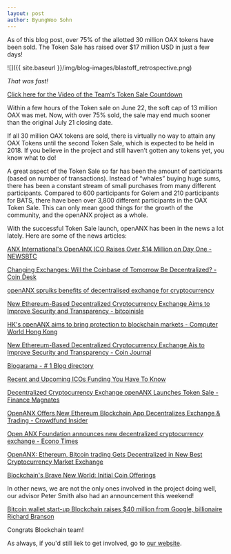 ```yaml
---
layout: post
author: ByungWoo Sohn
---
```


As of this blog post, over 75% of the allotted 30 million OAX tokens have been sold. The Token Sale has raised over $17 million USD in just a few days!

![]({{ site.baseurl }}/img/blog-images/blastoff_retrospective.png)

_That was fast!_

[Click here for the Video of the Team's Token Sale Countdown](https://www.youtube.com/watch?v=spEjaaPYOKs)

Within a few hours of the Token sale on June 22, the soft cap of 13 million OAX was met. Now, with over 75% sold, the sale may end much sooner than the original July 21 closing date. 

If all 30 million OAX tokens are sold, there is virtually no way to attain any OAX Tokens until the second Token Sale, which is expected to be held in 2018. If you believe in the project and still haven’t gotten any tokens yet, you know what to do!

A great aspect of the Token Sale so far has been the amount of participants (based on number of transactions). Instead of “whales” buying huge sums, there has been a constant stream of small purchases from many different participants. Compared to 600 participants for Golem and 210 participants for BATS, there have been over 3,800 different participants in the OAX Token Sale. This can only mean good things for the growth of the community, and the openANX project as a whole.

With the successful Token Sale launch, openANX has been in the news a lot lately. Here are some of the news articles:

[ANX International's OpenANX ICO Raises Over $14 Million on Day One - NEWSBTC](http://www.newsbtc.com/2017/06/25/anx-internationals-openanx-ico-raises-14-million-day-one/)

[Changing Exchanges: Will the Coinbase of Tomorrow Be Decentralized? - Coin Desk](http://www.coindesk.com/changing-exchanges-will-coinbase-tomorrow-decentralized/)

[openANX spruiks benefits of decentralised exchange for cryptocurrency](https://www.finextra.com/pressarticle/69748/openanx-spruiks-benefits-of-decentralised-exchange-for-cryptocurrency)

[New Ethereum-Based Decentralized Cryptocurrency Exchange Aims to Improve Security and Transparency - bitcoinisle](http://www.bitcoinisle.com/2017/06/22/new-ethereum-based-decentralized-cryptocurrency-exchange-aims-to-improve-security-and-transparency/)

[HK's openANX aims to bring protection to blockchain markets - Computer World Hong Kong](http://cw.com.hk/news/hks-openanx-aims-bring-protection-blockchain-markets)

[New Ethereum-Based Decentralized Cryptocurrency Exchange Ais to Improve Security and Transparency - Coin Journal](https://coinjournal.net/new-ethereum-based-decentralized-cryptocurrency-exchange-aims-improve-security-transparency/)

[Blogarama - # 1 Blog directory](http://www.blogarama.com/frame?siteId=327175&postid=20883631)

[Recent and Upcoming ICOs Funding You Have To Know](http://fintechnews.sg/10030/blockchain/recent-upcoming-icos-funding-know/)

[Decentralized Cryptocurrency Exchange openANX Launches Token Sale - Finance Magnates](http://www.financemagnates.com/cryptocurrency/exchange/decentralized-cryptocurrency-exchange-openanx-launches-token-sale/)

[OpenANX Offers New Ethereum Blockchain App Decentralizes Exchange & Trading - Crowdfund Insider](https://www.crowdfundinsider.com/2017/06/102257-openanx-offers-new-ethereum-blockchain-app-decentralizes-exchange-trading/)

[Open ANX Foundation announces new decentralized cryptocurrency exchange - Econo Times](http://www.econotimes.com/Open-ANX-Foundation-announces-new-decentralized-cryptocurrency-exchange-757572)

[OpenANX: Ethereum, Bitcoin trading Gets Decentralized in New Best Cryptocurrency Market Exchange](http://www.inquisitr.com/4293110/openanx-ethereum-bitcoin-trading-decentralized-new-best-cryptocurrency-market-exchange-platform-sites-news/)

[Blockchain's Brave New World: Initial Coin Offerings](https://www.forbes.com/sites/walshpadraig/2017/06/21/blockchains-brave-new-world-initial-coin-offerings/#428a55947897)

In other news, we are not the only ones involved in the project doing well, our advisor Peter Smith also had an announcement this weekend! 

[Bitcoin wallet start-up Blockchain raises $40 million from Google, billionaire Richard Branson](http://www.cnbc.com/2017/06/22/bitcoin-wallet-startup-blockchain-raises-40-million-from-google-richard-branson.html)

Congrats Blockchain team! 

As always, if you'd still liek to get involved, go to [our website](https://www.openanx.org/en/). 